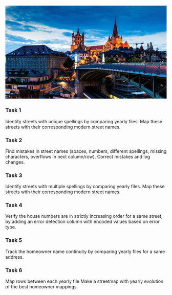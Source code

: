 ![Photo of Lausanne](/docs/assets/lausanne.jpg)

### Task 1
Identify streets with unique spellings by comparing yearly files.
Map these streets with their corresponding modern street names.

### Task 2
Find mistakes in street names (spaces, numbers, different spellings, missing characters, overflows in next column/row).
Correct mistakes and log changes.

### Task 3
Identify streets with multiple spellings by comparing yearly files.
Map these streets with their corresponding modern street names.

### Task 4
Verify the house numbers are in strictly increasing order for a same street, by adding an error detection column with encoded values based on error type.

### Task 5
Track the homeowner name continuity by comparing yearly files for a same address.

### Task 6
Map rows between each yearly file
Make a streetmap with yearly evolution of the best homeowner mappings.
